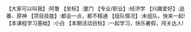 【大家可以叫我】:阿鲁
【坐标】:厦门
【专业/职业】:经济学
【兴趣爱好】:追番、原神
【项目技能】:都会一点，都不精通
【组队情况】:未组队，快来一起!
【本课程学习基础】:小白
【本期活动目标】:一起学习，快乐暑假，闯关达人!